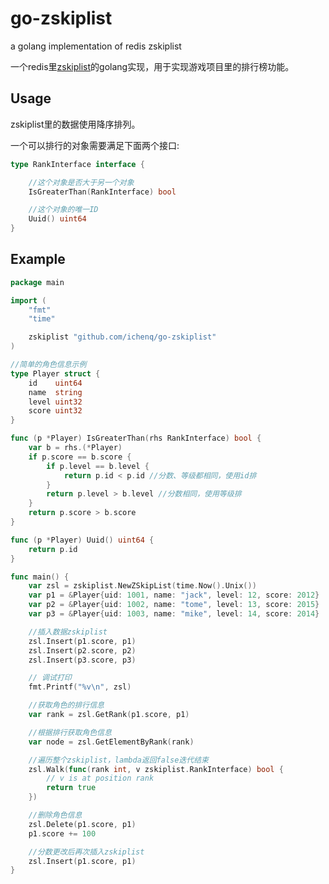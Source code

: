 # go-zskiplist
a golang implementation of redis zskiplist

一个redis里[zskiplist](https://github.com/antirez/redis/blob/unstable/src/t_zset.c)的golang实现，用于实现游戏项目里的排行榜功能。


## Usage

zskiplist里的数据使用降序排列。

一个可以排行的对象需要满足下面两个接口:

``` go
type RankInterface interface {

	//这个对象是否大于另一个对象
	IsGreaterThan(RankInterface) bool

	//这个对象的唯一ID
	Uuid() uint64
}
```


## Example

```go
package main

import (
	"fmt"
	"time"

	zskiplist "github.com/ichenq/go-zskiplist"
)

//简单的角色信息示例
type Player struct {
	id    uint64
	name  string
	level uint32
	score uint32
}

func (p *Player) IsGreaterThan(rhs RankInterface) bool {
	var b = rhs.(*Player)
	if p.score == b.score {
		if p.level == b.level {
			return p.id < p.id //分数、等级都相同，使用id排
		}
		return p.level > b.level //分数相同，使用等级排
	}
	return p.score > b.score
}

func (p *Player) Uuid() uint64 {
	return p.id
}

func main() {
	var zsl = zskiplist.NewZSkipList(time.Now().Unix())
	var p1 = &Player{uid: 1001, name: "jack", level: 12, score: 2012}
	var p2 = &Player{uid: 1002, name: "tome", level: 13, score: 2015}
	var p3 = &Player{uid: 1003, name: "mike", level: 14, score: 2014}

	//插入数据zskiplist
	zsl.Insert(p1.score, p1)
	zsl.Insert(p2.score, p2)
	zsl.Insert(p3.score, p3)

	// 调试打印
	fmt.Printf("%v\n", zsl)

	//获取角色的排行信息
	var rank = zsl.GetRank(p1.score, p1)

	//根据排行获取角色信息
	var node = zsl.GetElementByRank(rank)

	//遍历整个zskiplist，lambda返回false迭代结束
	zsl.Walk(func(rank int, v zskiplist.RankInterface) bool {
		// v is at position rank
		return true
	})

	//删除角色信息
	zsl.Delete(p1.score, p1)
	p1.score += 100

	//分数更改后再次插入zskiplist
	zsl.Insert(p1.score, p1)
}


```
